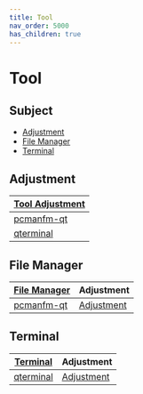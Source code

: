 ```yaml
---
title: Tool
nav_order: 5000
has_children: true
---
```



# Tool


## Subject

* [Adjustment](#adjustment)
* [File Manager](#file-manager)
* [Terminal](#terminal)




## Adjustment

| [Tool Adjustment]() |
| --- |
| [pcmanfm-qt](https://github.com/samwhelp/lubuntu-adjustment/tree/main/prototype/main/tool-config/pcmanfm-qt) |
| [qterminal](https://github.com/samwhelp/lubuntu-adjustment/tree/main/prototype/main/tool-config/qterminal) |




## File Manager

| [File Manager](https://samwhelp.github.io/lubuntu-adjustment/read/subject/tool/file-manager.html) | Adjustment |
| --- | --- |
| [pcmanfm-qt](https://samwhelp.github.io/lubuntu-adjustment/read/subject/tool/file-manager/pcmanfm-qt.html) | [Adjustment](https://github.com/samwhelp/lubuntu-adjustment/tree/main/prototype/main/tool-config/pcmanfm-qt) |




## Terminal

| [Terminal](https://samwhelp.github.io/lubuntu-adjustment/read/subject/tool/terminal.html) | Adjustment |
| --- | --- |
| [qterminal](https://samwhelp.github.io/lubuntu-adjustment/read/subject/tool/terminal/qterminal.html) | [Adjustment](https://github.com/samwhelp/lubuntu-adjustment/tree/main/prototype/main/tool-config/qterminal) |
